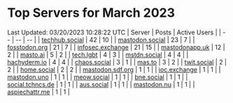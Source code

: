 # Top Servers for March 2023
Last Updated: 03/20/2023 10:28:22 UTC
| Server | Posts | Active Users |
| -- | -- | -- |
| [techhub.social](https://techhub.social/tags/PowerShell) | 42 | 10 |
| [mastodon.social](https://mastodon.social/tags/PowerShell) | 23 | 7 |
| [fosstodon.org](https://fosstodon.org/tags/PowerShell) | 21 | 7 |
| [infosec.exchange](https://infosec.exchange/tags/PowerShell) | 21 | 15 |
| [mastodonapp.uk](https://mastodonapp.uk/tags/PowerShell) | 12 | 2 |
| [masto.ai](https://masto.ai/tags/PowerShell) | 5 | 2 |
| [tech.lgbt](https://tech.lgbt/tags/PowerShell) | 4 | 3 |
| [mstdn.social](https://mstdn.social/tags/PowerShell) | 4 | 4 |
| [hachyderm.io](https://hachyderm.io/tags/PowerShell) | 4 | 4 |
| [chaos.social](https://chaos.social/tags/PowerShell) | 3 | 1 |
| [mas.to](https://mas.to/tags/PowerShell) | 3 | 2 |
| [twit.social](https://twit.social/tags/PowerShell) | 2 | 2 |
| [home.social](https://home.social/tags/PowerShell) | 2 | 2 |
| [mastodon.sdf.org](https://mastodon.sdf.org/tags/PowerShell) | 1 | 1 |
| [ioc.exchange](https://ioc.exchange/tags/PowerShell) | 1 | 1 |
| [mastodon.uno](https://mastodon.uno/tags/PowerShell) | 1 | 1 |
| [meow.social](https://meow.social/tags/PowerShell) | 1 | 1 |
| [bne.social](https://bne.social/tags/PowerShell) | 1 | 1 |
| [social.tchncs.de](https://social.tchncs.de/tags/PowerShell) | 1 | 1 |
| [aus.social](https://aus.social/tags/PowerShell) | 1 | 1 |
| [mastodon.nu](https://mastodon.nu/tags/PowerShell) | 1 | 1 |
| [aspiechattr.me](https://aspiechattr.me/tags/PowerShell) | 1 | 1 |
